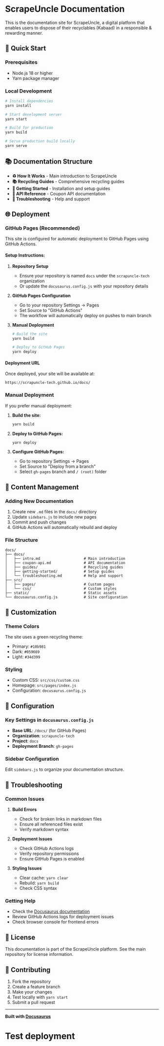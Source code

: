 # ScrapeUncle Documentation

This is the documentation site for ScrapeUncle, a digital platform that enables users to dispose of their recyclables (Kabaad) in a responsible & rewarding manner.

## 🚀 Quick Start

### Prerequisites
- Node.js 18 or higher
- Yarn package manager

### Local Development
```bash
# Install dependencies
yarn install

# Start development server
yarn start

# Build for production
yarn build

# Serve production build locally
yarn serve
```

## 📚 Documentation Structure

- **♻️ How It Works** - Main introduction to ScrapeUncle
- **📚 Recycling Guides** - Comprehensive recycling guides
- **🚀 Getting Started** - Installation and setup guides
- **📖 API Reference** - Coupon API documentation
- **🔧 Troubleshooting** - Help and support

## 🌐 Deployment

### GitHub Pages (Recommended)

This site is configured for automatic deployment to GitHub Pages using GitHub Actions.

#### Setup Instructions:

1. **Repository Setup**
   - Ensure your repository is named `docs` under the `scrapuncle-tech` organization
   - Or update the `docusaurus.config.js` with your repository details

2. **GitHub Pages Configuration**
   - Go to your repository Settings → Pages
   - Set Source to "GitHub Actions"
   - The workflow will automatically deploy on pushes to main branch

3. **Manual Deployment**
   ```bash
   # Build the site
   yarn build
   
   # Deploy to GitHub Pages
   yarn deploy
   ```

#### Deployment URL
Once deployed, your site will be available at:
```
https://scrapuncle-tech.github.io/docs/
```

### Manual Deployment

If you prefer manual deployment:

1. **Build the site:**
   ```bash
   yarn build
   ```

2. **Deploy to GitHub Pages:**
   ```bash
   yarn deploy
   ```

3. **Configure GitHub Pages:**
   - Go to repository Settings → Pages
   - Set Source to "Deploy from a branch"
   - Select `gh-pages` branch and `/ (root)` folder

## 📝 Content Management

### Adding New Documentation
1. Create new `.md` files in the `docs/` directory
2. Update `sidebars.js` to include new pages
3. Commit and push changes
4. GitHub Actions will automatically rebuild and deploy

### File Structure
```
docs/
├── docs/
│   ├── intro.md                    # Main introduction
│   ├── coupon-api.md               # API documentation
│   ├── guides/                     # Recycling guides
│   ├── getting-started/            # Setup guides
│   └── troubleshooting.md          # Help and support
├── src/
│   ├── pages/                      # Custom pages
│   └── css/                        # Custom styles
├── static/                         # Static assets
└── docusaurus.config.js            # Site configuration
```

## 🎨 Customization

### Theme Colors
The site uses a green recycling theme:
- Primary: `#10b981`
- Dark: `#059669`
- Light: `#34d399`

### Styling
- Custom CSS: `src/css/custom.css`
- Homepage: `src/pages/index.js`
- Configuration: `docusaurus.config.js`

## 🔧 Configuration

### Key Settings in `docusaurus.config.js`
- **Base URL**: `/docs/` (for GitHub Pages)
- **Organization**: `scrapuncle-tech`
- **Project**: `docs`
- **Deployment Branch**: `gh-pages`

### Sidebar Configuration
Edit `sidebars.js` to organize your documentation structure.

## 🚨 Troubleshooting

### Common Issues

1. **Build Errors**
   - Check for broken links in markdown files
   - Ensure all referenced files exist
   - Verify markdown syntax

2. **Deployment Issues**
   - Check GitHub Actions logs
   - Verify repository permissions
   - Ensure GitHub Pages is enabled

3. **Styling Issues**
   - Clear cache: `yarn clear`
   - Rebuild: `yarn build`
   - Check CSS syntax

### Getting Help
- Check the [Docusaurus documentation](https://docusaurus.io/docs)
- Review GitHub Actions logs for deployment issues
- Check browser console for frontend errors

## 📄 License

This documentation is part of the ScrapeUncle platform. See the main repository for license information.

## 🤝 Contributing

1. Fork the repository
2. Create a feature branch
3. Make your changes
4. Test locally with `yarn start`
5. Submit a pull request

---

**Built with [Docusaurus](https://docusaurus.io/)**
# Test deployment
